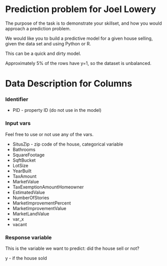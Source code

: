 # Prediction problem for Joel Lowery 

The purpose of the task is to demonstrate your skillset, and how you would approach a prediction problem.

We would like you to build a predictive model for a given house selling, given the data set and using Python or R.

This can be a quick and dirty model. 

Approximately 5% of the rows have y=1, so the dataset is unbalanced.

# Data Description for Columns

### Identifier

- PID - property ID (do not use in the model)

### Input vars

Feel free to use or not use any of the vars.

- SitusZip - zip code of the house, categorical variable
- Bathrooms
- SquareFootage
- SqftBucket
- LotSize
- YearBuilt
- TaxAmount
- MarketValue
- TaxExemptionAmountHomeowner
- EstimatedValue
- NumberOfStories
- MarketImprovementPercent
- MarketImprovementValue
- MarketLandValue
- var_x
- vacant

### Response variable

This is the variable we want to predict: did the house sell or not?

y - if the house sold
